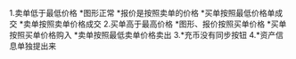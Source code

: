 1.卖单低于最低价格
  *图形正常
  *报价是按照卖单的价格
  *买单按照最低价格单成交
  *卖单按照卖单价格成交
2.买单高于最高价格
  *图形、报价按照买单价格
  *买单按照买单价格购入
  *卖单按照最低卖单价格卖出
3.*充币没有同步按钮
4.*资产信息单独提出来
